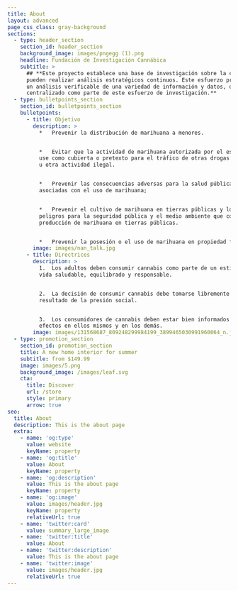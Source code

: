 ```yaml
---
title: About
layout: advanced
page_css_class: gray-background
sections:
  - type: header_section
    section_id: header_section
    background_image: images/pngegg (1).png
    headline: Fundación de Investigación Cannábica
    subtitle: >
      ## **Este proyecto establece una base de investigación sobre la cual se
      pueden realizar análisis estratégicos continuos. Este esfuerzo proporciona
      un análisis verificable de una variedad de información y datos, que se ha
      centralizado como parte de este esfuerzo de investigación.**
  - type: bulletpoints_section
    section_id: bulletpoints_section
    bulletpoints:
      - title: Objetivo
        description: >
          *   Prevenir la distribución de marihuana a menores.


          *   Evitar que la actividad de marihuana autorizada por el estado se
          use como cubierta o pretexto para el tráfico de otras drogas ilegales
          u otra actividad ilegal.


          *   Prevenir las consecuencias adversas para la salud pública
          asociadas con el uso de marihuana;


          *   Prevenir el cultivo de marihuana en tierras públicas y los
          peligros para la seguridad pública y el medio ambiente que conlleva la
          producción de marihuana en tierras públicas.


          *   Prevenir la posesión o el uso de marihuana en propiedad federal.
        image: images/nan_talk.jpg
      - title: Directrices
        description: >
          1.  Los adultos deben consumir cannabis como parte de un estilo de
          vida saludable, equilibrado y responsable.


          2.  La decisión de consumir cannabis debe tomarse libremente y no como
          resultado de la presión social.


          3.  Los consumidores de cannabis deben estar bien informados sobre sus
          efectos en ellos mismos y en los demás.
        image: images/131568687_809248299984199_3899465030991960064_n.jpeg
  - type: promotion_section
    section_id: promotion_section
    title: A new home interior for summer
    subtitle: from $149.99
    image: images/5.png
    background_image: /images/leaf.svg
    cta:
      title: Discover
      url: /store
      style: primary
      arrow: true
seo:
  title: About
  description: This is the about page
  extra:
    - name: 'og:type'
      value: website
      keyName: property
    - name: 'og:title'
      value: About
      keyName: property
    - name: 'og:description'
      value: This is the about page
      keyName: property
    - name: 'og:image'
      value: images/header.jpg
      keyName: property
      relativeUrl: true
    - name: 'twitter:card'
      value: summary_large_image
    - name: 'twitter:title'
      value: About
    - name: 'twitter:description'
      value: This is the about page
    - name: 'twitter:image'
      value: images/header.jpg
      relativeUrl: true
---
```

